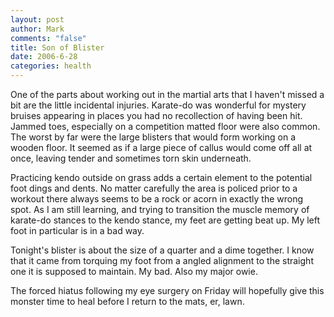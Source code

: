 ```yaml
--- 
layout: post
author: Mark
comments: "false"
title: Son of Blister
date: 2006-6-28
categories: health
---
```

One of the parts about working out in the martial arts that I haven't missed a bit are the little incidental injuries. Karate-do was wonderful for mystery bruises appearing in places you had no recollection of having been hit. Jammed toes, especially on a competition matted floor were also common. The worst by far were the large blisters that would form working on a wooden floor. It seemed as if a large piece of callus would come off all at once, leaving tender and sometimes torn skin underneath.

Practicing kendo outside on grass adds a certain element to the potential foot dings and dents. No matter carefully the area is policed prior to a workout there always seems to be a rock or acorn in exactly the wrong spot. As I am still learning, and trying to transition the muscle memory of karate-do stances to the kendo stance, my feet are getting beat up. My left foot in particular is in a bad way.

Tonight's blister is about the size of a quarter and a dime together. I know that it came from torquing my foot from a angled alignment to the straight one it is supposed to maintain. My bad. Also my major owie.

The forced hiatus following my eye surgery on Friday will hopefully give this monster time to heal before I return to the mats, er, lawn.
